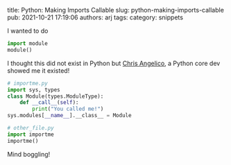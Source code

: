 title: Python: Making Imports Callable
slug: python-making-imports-callable
pub: 2021-10-21 17:19:06
authors: arj
tags: 
category: snippets

I wanted to do


```python
import module
module()

```


I thought this did not exist in Python but [Chris Angelico](https://github.com/Rosuav), a Python core dev showed me it existed!


```python
# importme.py
import sys, types
class Module(types.ModuleType):
    def __call__(self):
        print("You called me!")
sys.modules[__name__].__class__ = Module

# other_file.py
import importme
importme()

```


Mind boggling!
